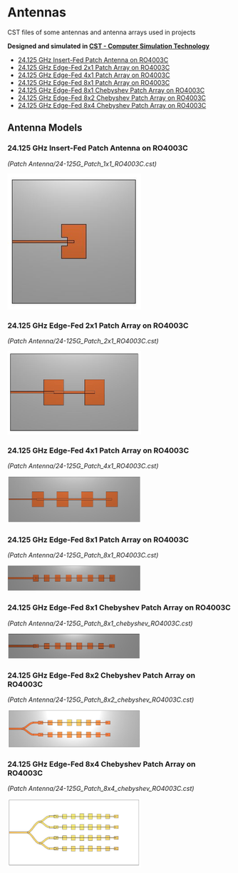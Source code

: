 # Antennas
CST files of some antennas and antenna arrays used in projects

**Designed and simulated in [CST - Computer Simulation Technology](https://www.cst.com/)**

- [24.125 GHz Insert-Fed Patch Antenna on RO4003C](#24.125-GHz-Insert-Fed-1x1-Patch-Array-on-RO4003C)
- [24.125 GHz Edge-Fed 2x1 Patch Array on RO4003C](#24.125-GHz-Edge-Fed-2x1-Patch-Array-on-RO4003C)
- [24.125 GHz Edge-Fed 4x1 Patch Array on RO4003C](#24.125-GHz-Edge-Fed-4x1-Patch-Array-on-RO4003C)
- [24.125 GHz Edge-Fed 8x1 Patch Array on RO4003C](#24.125-GHz-Edge-Fed-8x1-Patch-Array-on-RO4003C)
- [24.125 GHz Edge-Fed 8x1 Chebyshev Patch Array on RO4003C](#24.125-GHz-Edge-Fed-8x1-Chebyshev-Patch-Array-on-RO4003C)
- [24.125 GHz Edge-Fed 8x2 Chebyshev Patch Array on RO4003C](#24.125-GHz-Edge-Fed-8x2-Chebyshev-Patch-Array-on-RO4003C)
- [24.125 GHz Edge-Fed 8x4 Chebyshev Patch Array on RO4003C](#24.125-GHz-Edge-Fed-8x4-Chebyshev-Patch-Array-on-RO4003C)

## Antenna Models</a>

<a name="24.125-GHz-Insert-Fed-1x1-Patch-Array-on-RO4003C"/>

### 24.125 GHz Insert-Fed Patch Antenna on RO4003C</a>
*(Patch Antenna/24-125G_Patch_1x1_RO4003C.cst)*

<img src="https://github.com/ChrisHoyer/Antennas/blob/master/img/24-125G_Patch_1x1_RO4003C.JPG" width="300">

<a name="24.125-GHz-Edge-Fed-2x1-Patch-Array-on-RO4003C"/>

### 24.125 GHz Edge-Fed 2x1 Patch Array on RO4003C</a>
*(Patch Antenna/24-125G_Patch_2x1_RO4003C.cst)*

<img src="https://github.com/ChrisHoyer/Antennas/blob/master/img/24-125G_Patch_2x1_RO4003C.JPG" width="300">

<a name="24.125-GHz-Edge-Fed-4x1-Patch-Array-on-RO4003C"/>

### 24.125 GHz Edge-Fed 4x1 Patch Array on RO4003C</a>
*(Patch Antenna/24-125G_Patch_4x1_RO4003C.cst)*

<img src="https://github.com/ChrisHoyer/Antennas/blob/master/img/24-125G_Patch_4x1_RO4003C.JPG" width="300">

<a name="24.125-GHz-Edge-Fed-8x1-Patch-Array-on-RO4003C"/>

### 24.125 GHz Edge-Fed 8x1 Patch Array on RO4003C</a>
*(Patch Antenna/24-125G_Patch_8x1_RO4003C.cst)*

<img src="https://github.com/ChrisHoyer/Antennas/blob/master/img/24-125G_Patch_8x1_RO4003C.JPG" width="300">

<a name="24.125-GHz-Edge-Fed-8x1-Chebyshev-Patch-Array-on-RO4003C"/>

### 24.125 GHz Edge-Fed 8x1 Chebyshev Patch Array on RO4003C</a>
*(Patch Antenna/24-125G_Patch_8x1_chebyshev_RO4003C.cst)*

<img src="https://github.com/ChrisHoyer/Antennas/blob/master/img/24-125G_Patch_8x1_chebyshev_RO4003C.JPG" width="300">

<a name="24.125-GHz-Edge-Fed-8x2-Chebyshev-Patch-Array-on-RO4003C"/>

### 24.125 GHz Edge-Fed 8x2 Chebyshev Patch Array on RO4003C</a>
*(Patch Antenna/24-125G_Patch_8x2_chebyshev_RO4003C.cst)*

<img src="https://github.com/ChrisHoyer/Antennas/blob/master/img/24-125G_Patch_8x2_chebyshev_RO4003C.JPG" width="300">

<a name="24.125-GHz-Edge-Fed-8x1-Chebyshev-Patch-Array-on-RO4003C"/>

### 24.125 GHz Edge-Fed 8x4 Chebyshev Patch Array on RO4003C</a>
*(Patch Antenna/24-125G_Patch_8x4_chebyshev_RO4003C.cst)*

<img src="https://github.com/ChrisHoyer/Antennas/blob/master/img/24-125G_Patch_8x4_chebyshev_RO4003C.JPG" width="300">
